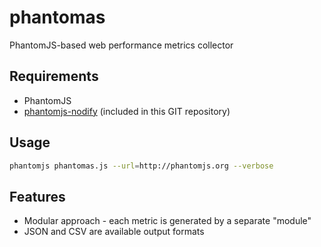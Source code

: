 phantomas
=========

PhantomJS-based web performance metrics collector

## Requirements

* PhantomJS
* [phantomjs-nodify](https://github.com/jgonera/phantomjs-nodify) (included in this GIT repository)

## Usage

``` bash
phantomjs phantomas.js --url=http://phantomjs.org --verbose
```

## Features

* Modular approach - each metric is generated by a separate "module"
* JSON and CSV are available output formats